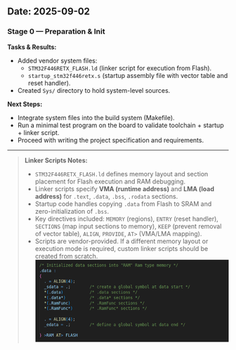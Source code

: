## Date: 2025-09-02
### Stage 0 — Preparation & Init

**Tasks & Results:**
* Added vendor system files:
  * `STM32F446RETX_FLASH.ld` (linker script for execution from Flash).
  * `startup_stm32f446retx.s` (startup assembly file with vector table and reset handler).
* Created `Sys/` directory to hold system-level sources.

**Next Steps:**
* Integrate system files into the build system (Makefile).
* Run a minimal test program on the board to validate toolchain + startup + linker script.
* Proceed with writing the project specification and requirements.

---

> **Linker Scripts Notes:**
> * `STM32F446RETX_FLASH.ld` defines memory layout and section placement for Flash execution and RAM debugging.
> * Linker scripts specify **VMA (runtime address)** and **LMA (load address)** for `.text`, `.data`, `.bss`, `.rodata` sections.
> * Startup code handles copying `.data` from Flash to SRAM and zero-initialization of `.bss`.
> * Key directives included: `MEMORY` (regions), `ENTRY` (reset handler), `SECTIONS` (map input sections to memory), `KEEP` (prevent removal of vector table), `ALIGN`, `PROVIDE`, `AT>` (VMA/LMA mapping).
> * Scripts are vendor-provided. If a different memory layout or execution mode is required, custom linker scripts should be created from scratch.
> ![Freehand Drawing.svg](assets/devlog_2025-09-02.png)
